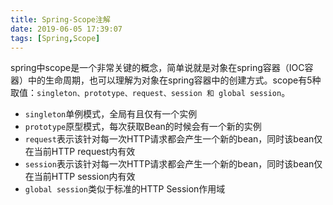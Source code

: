 ```yaml
---
title: Spring-Scope注解
date: 2019-06-05 17:39:07
tags: [Spring,Scope]
---
```


spring中scope是一个非常关键的概念，简单说就是对象在spring容器（IOC容器）中的生命周期，也可以理解为对象在spring容器中的创建方式。scope有5种取值：`singleton、prototype、request、session 和 global session`。

- `singleton`单例模式，全局有且仅有一个实例
- `prototype`原型模式，每次获取Bean的时候会有一个新的实例
- `request`表示该针对每一次HTTP请求都会产生一个新的bean，同时该bean仅在当前HTTP request内有效
- `session`表示该针对每一次HTTP请求都会产生一个新的bean，同时该bean仅在当前HTTP session内有效
- `global session`类似于标准的HTTP Session作用域
